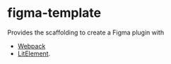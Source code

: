 # figma-template

Provides the scaffolding to create a Figma plugin with
- [Webpack](https://webpack.js.org/)
- [LitElement](https://lit-element.polymer-project.org/).
